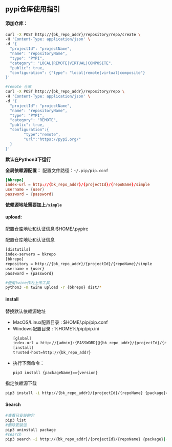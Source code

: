 ## pypi仓库使用指引

#### 添加仓库：

```bash
curl -X POST http://{bk_repo_addr}/repository/repo/create \
-H 'Content-Type: application/json' \
-d '{
  "projectId": "projectName",
  "name": "repositoryName",
  "type": "PYPI",
  "category": "LOCAL|REMOTE|VIRTUAL|COMPOSITE",
  "public": true,
  "configuration": {"type": "local|remote|virtual|composite"}
}'

#remote 仓库
curl -X POST http://{bk_repo_addr}/repository/repo \
-H 'Content-Type: application/json' \
-d '{
  "projectId": "projectName",
  "name": "repositoryName",
  "type": "PYPI",
  "category": "REMOTE",
  "public": true,
  "configuration":{
        "type":"remote",
        "url":"https://pypi.org/"  
  }
}'
```

<b>默认在Python3下运行  </b>

**全局依赖源配置：**
配置文件路径：`~/.pip/pip.conf`
```conf
[bkrepo]
index-url = http://{bk_repo_addr}/{projectId}/{repoName}/simple
username = {user}
password = {password}
```

**依赖源地址需要加上`/simple`**

#### upload:

配置仓库地址和认证信息:$HOME/.pypirc

配置仓库地址和认证信息
```txt
[distutils]
index-servers = bkrepo
[bkrepo]
repository = http://{bk_repo_addr}/{projectId}/{repoName}/simple
username = {user}
password = {password}
```

```bash
#使用twine作为上传工具
python3 -m twine upload -r {bkrepo} dist/*
```

#### install

替换默认依赖源地址

- MacOS/Linux配置目录 :  $HOME/.pip/pip.conf
- Windows配置目录 :  %HOME%/pip/pip.ini
  ```txt
  [global]
  index-url = http://{admin}:{PASSWORD}@{bk_repo_addr}/{projectId}/{repoName}/simple
  [install]
  trusted-host=http://{bk_repo_addr}
  ```
- 执行下面命令：
  ```bash
  pip3 install {packageName}=={version}
  ```
  
指定依赖源下载
```bash
pip3 install -i http://{bk_repo_addr}/{projectId}/{repoName} {package}=={version}
```

#### Search

```bash
#查看已安装的包
pip3 list
#删除安装包
pip3 uninstall package
#search
pip3 search -i http://{bk_repo_addr}/{projectId}/{repoName} {package}|{summary}

```



